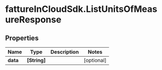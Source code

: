 # fattureInCloudSdk.ListUnitsOfMeasureResponse

## Properties

Name | Type | Description | Notes
------------ | ------------- | ------------- | -------------
**data** | **[String]** |  | [optional] 


